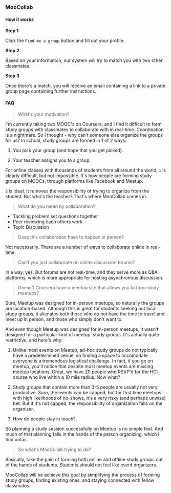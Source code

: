 ### MooCollab

#### How it works

**Step 1**

Click the `Find me a group` button and fill out your profile.

**Step 2**

Based on your information, our system will try to match you with two other classmates.

**Step 3**

Once there's a match, you will receive an email containing a link to a private group page containing further instructions.


#### FAQ

> What's your motivation?

I'm currently taking two MOOC's on Coursera, and I find it difficult to form study groups with classmates to collaborate with in real-time. Coordination is a nightmare. So I thought - why can't someone else organize the groups for us? In school, study groups are formed in 1 of 2 ways:

1) You pick your group (and hope that you get picked).

2) Your teacher assigns you to a group.

For online classes with thousands of students from all around the world, `1` is clearly difficult, but not impossible. It's how people are forming study groups on MOOCs, through platforms like Facebook and Meetup.

`2` is ideal. It removes the responsibility of trying to organize from the student. But who's the teacher? That's where MooCollab comes in.

> What do you mean by collaboration?

* Tackling problem set questions together
* Peer reviewing each others work
* Topic Discussion

> Does this collaboration have to happen in person?

Not necessarily. There are a number of ways to collaborate online in real-time.

> Can't you just collaborate on online discussion forums?

In a way, yes. But forums are not real-time, and they serve more as Q&A platforms, which is more appropriate for hosting asynchronous discussion.

> Doesn't Coursera have a meetup site that allows you to form study meetups?

Sure, Meetup was designed for in-person meetups, so naturally the groups are location-based. Although this is great for students seeking out local study groups, it alienates both those who do not have the time to travel and meet up in person, and those who simply don't want to.

And even though Meetup was designed for in-person meetups, it wasn't designed for a particular kind of meetup: study groups. It's actually quite restrictive, and here's why:

1) Unlike most events on Meetup, ad-hoc study groups do not typically have a predetermined venue, so finding a space to accomodate everyone is a tremendous logistical challenge. In fact, if you go on meetup, you'll notice that despite most meetup events are missing meetup locations. Great, we have 20 people who RSVP'd for the HCI course who live within a 10 mile radius. Now what?

2) Study groups that contain more than 3-5 people are usually not very productive. Sure, the events can be capped, but for first time meetups with high likelihoods of no-shows, it's a very risky (and perhaps unwise) bet. But if it's not capped, the responsibility of organization falls on the organizer.

3) How do people stay in touch?

So planning a study session successfully on Meetup is no simple feat. And much of that planning falls in the hands of the person organizing, which I find unfair.

> So what's MooCollab trying to do?

Basically, take the pain of forming both online and offline study groups out of the hands of students. Students should not feel like event organizers. 

MooCollab will be achieve this goal by simplifying the process of forming study groups, finding existing ones, and staying connected with fellow classmates.


